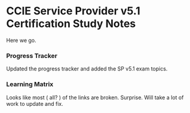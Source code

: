 # CCIE Service Provider v5.1 Certification Study Notes

Here we go.

### Progress Tracker
Updated the progress tracker and added the SP v5.1 exam topics.

### Learning Matrix
Looks like most ( all? ) of the links are broken.  Surprise.  Will take a lot of work to update and fix.

